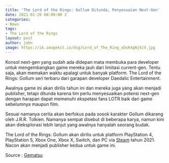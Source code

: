 ```yaml
---
title: 'The Lord of the Rings: Gollum Ditunda, Penyesuaian Next-Gen'
date: 2021-01-26 00:00:00 Z
categories:
- News
tags:
- The Lord of the Rings
layout: post
author: john
image: https://ik.imagekit.io/dsg/Lord_of_The_Ring_xDsK4gNj6iV.jpg
---
```


Konsol next-gen yang sudah ada didepan mata membuka para developer untuk mengembangkan game mereka jauh dari limitasi current-gen. Tentu saja, akan memakan waktu apalagi untuk banyak platform. The Lord of the Rings: Gollum seri terbaru dari garapan developer Daedalic Entertainment.

Awalnya game ini akan dirilis tahun ini dan mereka juga yang akan menjadi publisher, tetapi ditunda karena tim perlu menyesuaikan potensi next-gen dengan harapan dapat memenuhi ekspetasi fans LOTR baik dari game sebelumnya maupun film.

Sesuai namanya cerita akan berfokus pada sosok karakter Gollum dikarang oleh J.R.R. Tolkien. Namanya sempat disebut di beberapa karya, namun kini akan dieksplorasi lebih lanjut yang awalnya hanyalah seorang budak.

The Lord of the Rings: Gollum akan dirilis untuk platform PlayStation 4, PlayStation 5, Xbox One, Xbox X, Switch, dan PC via [Steam](https://store.steampowered.com/app/1265780/The_Lord_of_the_Rings_Gollum/) tahun 2021. Nacon akan menjadi publisher kedua untuk game ini.

Source : [Gematsu](https://www.gematsu.com/2021/01/the-lord-of-the-rings-gollum-delayed-to-2022-nacon-to-co-publish)